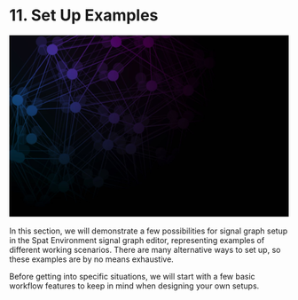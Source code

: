 # 11. Set Up Examples

![](include/SpatRevolution_UserGuide_-199.jpg)

In this section, we will demonstrate a few possibilities for signal graph setup in the
Spat Environment signal graph editor, representing examples of different working
scenarios. There are many alternative ways to set up, so these examples are by no
means exhaustive.

Before getting into specific situations, we will start with a few basic workflow features to keep in mind when designing your own setups.

